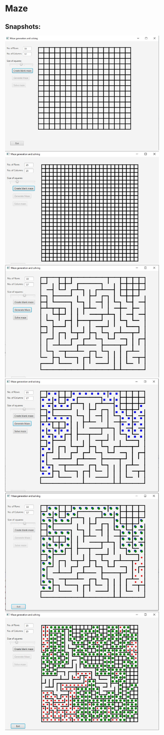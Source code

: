 # Maze


## Snapshots:

![](https://github.com/mhmdar/Maze/blob/master/maze_screenshots/Capture1.JPG)
![](https://github.com/mhmdar/Maze/blob/master/maze_screenshots/Capture2.JPG)
![](https://github.com/mhmdar/Maze/blob/master/maze_screenshots/Capture3.JPG)
![](https://github.com/mhmdar/Maze/blob/master/maze_screenshots/Capture4.JPG)
![](https://github.com/mhmdar/Maze/blob/master/maze_screenshots/Capture5.JPG)
![](https://github.com/mhmdar/Maze/blob/master/maze_screenshots/Capture6.JPG)

